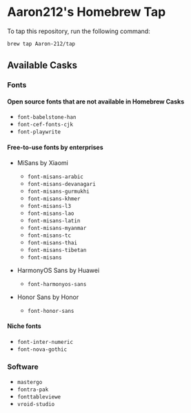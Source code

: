 # Aaron212's Homebrew Tap

To tap this repository, run the following command:

```bash
brew tap Aaron-212/tap
```

## Available Casks

### Fonts

#### Open source fonts that are not available in Homebrew Casks

- `font-babelstone-han`
- `font-cef-fonts-cjk`
- `font-playwrite`

#### Free-to-use fonts by enterprises

- MiSans by Xiaomi

  - `font-misans-arabic`
  - `font-misans-devanagari`
  - `font-misans-gurmukhi`
  - `font-misans-khmer`
  - `font-misans-l3`
  - `font-misans-lao`
  - `font-misans-latin`
  - `font-misans-myanmar`
  - `font-misans-tc`
  - `font-misans-thai`
  - `font-misans-tibetan`
  - `font-misans`

- HarmonyOS Sans by Huawei

  - `font-harmonyos-sans`

- Honor Sans by Honor
  - `font-honor-sans`

#### Niche fonts

- `font-inter-numeric`
- `font-nova-gothic`

### Software

- `mastergo`
- `fontra-pak`
- `fonttableviewe`
- `vroid-studio`
